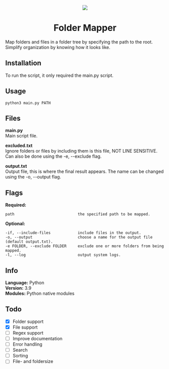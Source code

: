 <p align="center"><img src="https://i.imgur.com/fBqCfuV.png"></p>

<h1 align="center">Folder Mapper</h1>
Map folders and files in a folder tree by specifying the path to the root. Simplify organization by knowing how it looks like.

## Installation
To run the script, it only required the main.py script.

## Usage

```
python3 main.py PATH
```

## Files
**main.py**<br/>
Main script file.

**excluded.txt**<br/>
Ignore folders or files by including them is this file, NOT LINE SENSITIVE. Can also be done using the -e, --exclude flag.

**output.txt**<br/>
Output file, this is where the final result appears. The name can be changed using the -o, --output flag.

## Flags

**Required:**
```
path                            the specified path to be mapped.
```

**Optional:**
```
-if, --include-files            include files in the output.
-o, --output                    choose a name for the output file (default output.txt).
-e FOLDER, --exclude FOLDER     exclude one or more folders from being mapped.
-l, --log                       output system logs.
```

## Info
**Language:** Python<br/>
**Version:** 3.9<br/>
**Modules:** Python native modules<br/>

## Todo
- [x] Folder support
- [x] File support
- [ ] Regex support
- [ ] Improve documentation
- [ ] Error handling
- [ ] Search
- [ ] Sorting
- [ ] File- and foldersize
